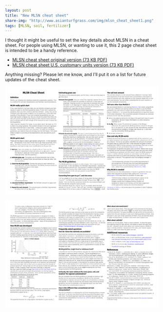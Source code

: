 ```yaml
---
layout: post
title: "New MLSN cheat sheet"
share-img: "http://www.asianturfgrass.com/img/mlsn_cheat_sheet1.png"
tags: [MLSN, soil, fertilizer]
---
```


I thought it might be useful to set the key details about MLSN in a cheat sheet. For people using MLSN, or wanting to use it, this 2 page cheat sheet is intended to be a handy reference. 

* [MLSN cheat sheet original version (73 KB PDF)](http://files.asianturfgrass.com/mlsn_cheat_sheet.pdf)
* [MLSN cheat sheet U.S. customary units version (73 KB PDF)](http://files.asianturfgrass.com/mlsn_cheat_sheet_us.pdf)

Anything missing? Please let me know, and I'll put it on a list for future updates of the cheat sheet.

![mlsn cheat sheet page 1](/img/mlsn_cheat_sheet1.png)

![mlsn cheat sheet page 2](/img/mlsn_cheat_sheet2.png)
